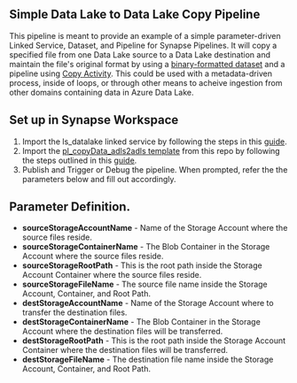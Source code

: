 ## Simple Data Lake to Data Lake Copy Pipeline
This pipeline is meant to provide an example of a simple parameter-driven Linked Service, Dataset, and Pipeline for Synapse Pipelines. It will copy a specified file from one Data Lake source to a Data Lake destination and maintain the file's original format by using a [binary-formatted dataset](https://learn.microsoft.com/en-us/azure/data-factory/format-binary) and a pipeline using [Copy Activity](https://learn.microsoft.com/en-us/azure/data-factory/copy-activity-overview). This could be used with a metadata-driven process, inside of loops, or through other means to acheive ingestion from other domains containing data in Azure Data Lake.

## Set up in Synapse Workspace
1) Import the ls_datalake linked service by following the steps in this [guide](https://github.com/sqlzack/synapsePipelineExamples/blob/main/costManagementAnalysis/docs/linkedServices.md).
2) Import the [pl_copyData_adls2adls template](./code/linkedService/../pipeline/pl_copyData_adls2adls.zip) from this repo by following the steps outlined in this [guide](https://github.com/sqlzack/synapsePipelineExamples/blob/main/costManagementAnalysis/docs/createPipelines.md).
3) Publish and Trigger or Debug the pipeline. When prompted, refer the the parameters below and fill out accordingly.

## Parameter Definition.
- **sourceStorageAccountName** - Name of the Storage Account where the source files reside.
- **sourceStorageContainerName** - The Blob Container in the Storage Account where the source files reside.
- **sourceStorageRootPath** - This is the root path inside the Storage Account Container where the source files reside.
- **sourceStorageFileName** - The source file name inside the Storage Account, Container, and Root Path.
- **destStorageAccountName** - Name of the Storage Account where to transfer the destination files.
- **destStorageContainerName** - The Blob Container in the Storage Account where the destination files will be transferred.
- **destStorageRootPath** - This is the root path inside the Storage Account Container where the destination files will be transferred.
- **destStorageFileName** - The destination file name inside the Storage Account, Container, and Root Path.
